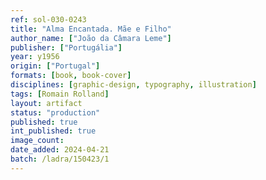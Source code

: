 ```yaml
---
ref: sol-030-0243
title: "Alma Encantada. Mãe e Filho"
author_name: ["João da Câmara Leme"]
publisher: ["Portugália"]
year: y1956
origin: ["Portugal"]
formats: [book, book-cover]
disciplines: [graphic-design, typography, illustration]
tags: [Romain Rolland]
layout: artifact
status: "production"
published: true
int_published: true
image_count:
date_added: 2024-04-21
batch: /ladra/150423/1
---
```


